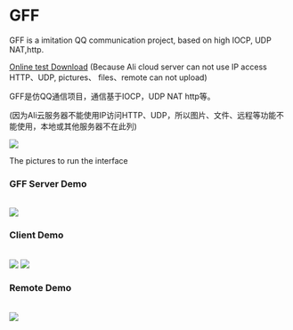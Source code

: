 # GFF
GFF is a imitation QQ communication project, based on high IOCP, UDP NAT,http.

<a href="http://www.yswenli.net/download/gffq.zip" target="_blank">Online test Download</a> (Because Ali cloud server can not use IP access HTTP、UDP, pictures、 files、remote can not upload)

GFF是仿QQ通信项目，通信基于IOCP，UDP NAT http等。

(因为Ali云服务器不能使用IP访问HTTP、UDP，所以图片、文件、远程等功能不能使用，本地或其他服务器不在此列)


<img src="https://raw.githubusercontent.com/wenguoli/GFF/master/5.png" />

The pictures to run the interface

<h3>GFF Server Demo</h3><br/>
<img src="https://raw.githubusercontent.com/wenguoli/GFF/master/1.bmp" />

<h3>Client Demo</h3><br/>
<img src="https://raw.githubusercontent.com/wenguoli/GFF/master/2.bmp" />

<img src="https://raw.githubusercontent.com/wenguoli/GFF/master/3.bmp" />

<h3>Remote Demo</h3><br/>
<img src="https://raw.githubusercontent.com/wenguoli/GFF/master/4.bmp" />
